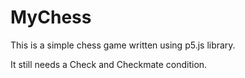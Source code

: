 # MyChess
This is a simple chess game written using p5.js library.

It still needs a Check and Checkmate condition.
